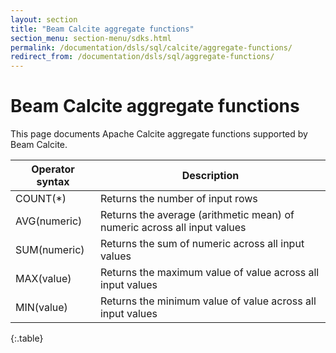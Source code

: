 ```yaml
---
layout: section
title: "Beam Calcite aggregate functions"
section_menu: section-menu/sdks.html
permalink: /documentation/dsls/sql/calcite/aggregate-functions/
redirect_from: /documentation/dsls/sql/aggregate-functions/
---
```

<!--
Licensed under the Apache License, Version 2.0 (the "License");
you may not use this file except in compliance with the License.
You may obtain a copy of the License at

http://www.apache.org/licenses/LICENSE-2.0

Unless required by applicable law or agreed to in writing, software
distributed under the License is distributed on an "AS IS" BASIS,
WITHOUT WARRANTIES OR CONDITIONS OF ANY KIND, either express or implied.
See the License for the specific language governing permissions and
limitations under the License.
-->

# Beam Calcite aggregate functions

This page documents Apache Calcite aggregate functions supported by Beam Calcite.

| Operator syntax | Description |
| ---- | ---- |
| COUNT(*) | Returns the number of input rows |
| AVG(numeric) | Returns the average (arithmetic mean) of numeric across all input values |
| SUM(numeric) | Returns the sum of numeric across all input values |
| MAX(value) | Returns the maximum value of value across all input values |
| MIN(value) | Returns the minimum value of value across all input values |
{:.table}
